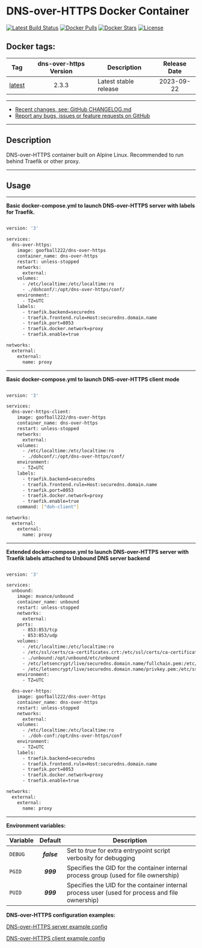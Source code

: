 # DNS-over-HTTPS Docker Container

[![Latest Build Status](https://github.com/goofball222/dns-over-https/actions/workflows/build-latest.yml/badge.svg)](https://github.com/goofball222/dns-over-https/actions/workflows/build-latest.yml) [![Docker Pulls](https://img.shields.io/docker/pulls/goofball222/dns-over-https.svg)](https://hub.docker.com/r/goofball222/dns-over-https/) [![Docker Stars](https://img.shields.io/docker/stars/goofball222/dns-over-https.svg)](https://hub.docker.com/r/goofball222/dns-over-https/) [![License](https://img.shields.io/github/license/goofball222/dns-over-https.svg)](https://github.com/goofball222/dns-over-https)

## Docker tags:
| Tag | dns-over-https Version | Description | Release Date |
| --- | :---: | --- | :---: |
| [latest](https://github.com/goofball222/dns-over-https/blob/main/stable/Dockerfile) | 2.3.3 | Latest stable release | 2023-09-22 |

---

* [Recent changes, see: GitHub CHANGELOG.md](https://github.com/goofball222/dns-over-https/blob/main/CHANGELOG.md)
* [Report any bugs, issues or feature requests on GitHub](https://github.com/goofball222/dns-over-https/issues)

---

## Description

DNS-over-HTTPS container built on Alpine Linux. Recommended to run behind Traefik or other proxy.

---

## Usage

---

**Basic docker-compose.yml to launch DNS-over-HTTPS server with labels for Traefik.**

```bash

version: '3'

services:
  dns-over-https:
    image: goofball222/dns-over-https
    container_name: dns-over-https
    restart: unless-stopped
    networks:
      external:
    volumes:
      - /etc/localtime:/etc/localtime:ro
      - ./dohconf/:/opt/dns-over-https/conf/
    environment:
      - TZ=UTC
    labels:
      - traefik.backend=securedns
      - traefik.frontend.rule=Host:securedns.domain.name
      - traefik.port=8053
      - traefik.docker.network=proxy
      - traefik.enable=true

networks:
  external:
    external:
      name: proxy

```

---

**Basic docker-compose.yml to launch DNS-over-HTTPS client mode**

```bash

version: '3'

services:
  dns-over-https-client:
    image: goofball222/dns-over-https
    container_name: dns-over-https
    restart: unless-stopped
    networks:
      external:
    volumes:
      - /etc/localtime:/etc/localtime:ro
      - ./dohconf/:/opt/dns-over-https/conf/
    environment:
      - TZ=UTC
    labels:
      - traefik.backend=securedns
      - traefik.frontend.rule=Host:securedns.domain.name
      - traefik.port=8053
      - traefik.docker.network=proxy
      - traefik.enable=true
    command: ["doh-client"]

networks:
  external:
    external:
      name: proxy

```

---

**Extended docker-compose.yml to launch DNS-over-HTTPS server with Traefik labels attached to Unbound DNS server backend**

```bash

version: '3'

services:
  unbound:
    image: mvance/unbound
    container_name: unbound
    restart: unless-stopped
    networks:
      external:
    ports:
      - 853:853/tcp
      - 853:853/udp
    volumes:
      - /etc/localtime:/etc/localtime:ro
      - /etc/ssl/certs/ca-certificates.crt:/etc/ssl/certs/ca-certificates.crt:ro
      - ./unbound:/opt/unbound/etc/unbound
      - /etc/letsencrypt/live/securedns.domain.name/fullchain.pem:/etc/ssl/certs/cert.pem:ro
      - /etc/letsencrypt/live/securedns.domain.name/privkey.pem:/etc/ssl/certs/key.pem:ro
    environment:
      - TZ=UTC

  dns-over-https:
    image: goofball222/dns-over-https
    container_name: dns-over-https
    restart: unless-stopped
    networks:
      external:
    volumes:
      - /etc/localtime:/etc/localtime:ro
      - ./doh-conf:/opt/dns-over-https/conf
    environment:
      - TZ=UTC
    labels:
      - traefik.backend=securedns
      - traefik.frontend.rule=Host:securedns.domain.name
      - traefik.port=8053
      - traefik.docker.network=proxy
      - traefik.enable=true

networks:
  external:
    external:
      name: proxy

```

---

**Environment variables:**

| Variable | Default | Description |
| :--- | :---: | --- |
| `DEBUG` | ***false*** | Set to *true* for extra entrypoint script verbosity for debugging |
| `PGID` | ***999*** | Specifies the GID for the container internal process group (used for file ownership) |
| `PUID` | ***999*** | Specifies the UID for the container internal process user (used for process and file ownership) |

**DNS-over-HTTPS configuration examples:**

[DNS-over-HTTPS server example config](https://github.com/goofball222/dns-over-https/blob/main/examples/doh-server.conf)

[DNS-over-HTTPS client example config](https://github.com/goofball222/dns-over-https/blob/main/examples/doh-client.conf)

[//]: # (Licensed under the Apache 2.0 license)
[//]: # (Copyright 2018 The Goofball - goofball222@gmail.com)
